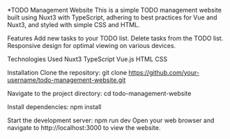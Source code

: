 *TODO Management Website
This is a simple TODO management website built using Nuxt3 with TypeScript, adhering to best practices for Vue and Nuxt3, and styled with simple CSS and HTML.

Features
Add new tasks to your TODO list.
Delete tasks from the TODO list.
Responsive design for optimal viewing on various devices.

Technologies Used
Nuxt3
TypeScript
Vue.js
HTML
CSS

Installation
Clone the repository:
git clone https://github.com/your-username/todo-management-website.git

Navigate to the project directory:
cd todo-management-website

Install dependencies:
npm install

Start the development server:
npm run dev
Open your web browser and navigate to http://localhost:3000 to view the website.
